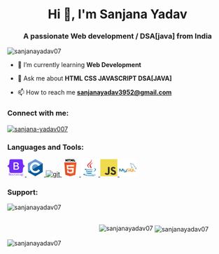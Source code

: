 <h1 align="center">Hi 👋, I'm Sanjana Yadav</h1>
<h3 align="center">A passionate Web development / DSA[java] from India</h3>

<p align="left"> <img src="https://komarev.com/ghpvc/?username=sanjanayadav07&label=Profile%20views&color=0e75b6&style=flat" alt="sanjanayadav07" /> </p>

- 🌱 I’m currently learning **Web Development**

- 💬 Ask me about **HTML CSS JAVASCRIPT DSA[JAVA]**

- 📫 How to reach me **sanjanayadav3952@gmail.com**

<h3 align="left">Connect with me:</h3>
<p align="left">
<a href="https://linkedin.com/in/sanjana-yadav007" target="blank"><img align="center" src="https://raw.githubusercontent.com/rahuldkjain/github-profile-readme-generator/master/src/images/icons/Social/linked-in-alt.svg" alt="sanjana-yadav007" height="30" width="40" /></a>
</p>

<h3 align="left">Languages and Tools:</h3>
<p align="left"> <a href="https://getbootstrap.com" target="_blank" rel="noreferrer"> <img src="https://raw.githubusercontent.com/devicons/devicon/master/icons/bootstrap/bootstrap-plain-wordmark.svg" alt="bootstrap" width="40" height="40"/> </a> <a href="https://www.cprogramming.com/" target="_blank" rel="noreferrer"> <img src="https://raw.githubusercontent.com/devicons/devicon/master/icons/c/c-original.svg" alt="c" width="40" height="40"/> </a> <a href="https://git-scm.com/" target="_blank" rel="noreferrer"> <img src="https://www.vectorlogo.zone/logos/git-scm/git-scm-icon.svg" alt="git" width="40" height="40"/> </a> <a href="https://www.w3.org/html/" target="_blank" rel="noreferrer"> <img src="https://raw.githubusercontent.com/devicons/devicon/master/icons/html5/html5-original-wordmark.svg" alt="html5" width="40" height="40"/> </a> <a href="https://www.java.com" target="_blank" rel="noreferrer"> <img src="https://raw.githubusercontent.com/devicons/devicon/master/icons/java/java-original.svg" alt="java" width="40" height="40"/> </a> <a href="https://developer.mozilla.org/en-US/docs/Web/JavaScript" target="_blank" rel="noreferrer"> <img src="https://raw.githubusercontent.com/devicons/devicon/master/icons/javascript/javascript-original.svg" alt="javascript" width="40" height="40"/> </a> <a href="https://www.mysql.com/" target="_blank" rel="noreferrer"> <img src="https://raw.githubusercontent.com/devicons/devicon/master/icons/mysql/mysql-original-wordmark.svg" alt="mysql" width="40" height="40"/> </a> </p>

<h3 align="left">Support:</h3>
<p><a href="https://www.buymeacoffee.com/sanjanayadav07"> <img align="left" src="https://cdn.buymeacoffee.com/buttons/v2/default-yellow.png" height="50" width="210" alt="sanjanayadav07" /></a></p><br><br>

<p><img align="left" src="https://github-readme-stats.vercel.app/api/top-langs?username=sanjanayadav07&show_icons=true&locale=en&layout=compact" alt="sanjanayadav07" /></p>

<p>&nbsp;<img align="center" src="https://github-readme-stats.vercel.app/api?username=sanjanayadav07&show_icons=true&locale=en" alt="sanjanayadav07" /></p>

<p><img align="center" src="https://github-readme-streak-stats.herokuapp.com/?user=sanjanayadav07&" alt="sanjanayadav07" /></p>
